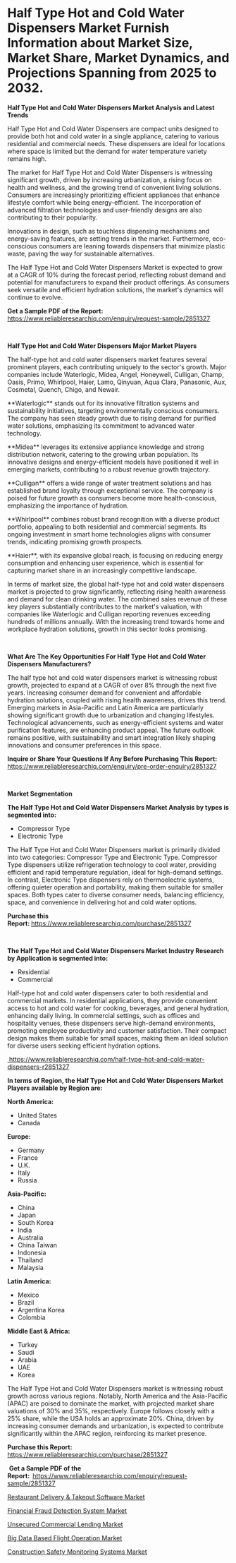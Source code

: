 <p><h1>Half Type Hot and Cold Water Dispensers Market Furnish Information about Market Size, Market Share, Market Dynamics, and Projections Spanning from 2025 to 2032.</h1></p><p><strong>Half Type Hot and Cold Water Dispensers Market Analysis and Latest Trends</strong></p>
<p><p>Half Type Hot and Cold Water Dispensers are compact units designed to provide both hot and cold water in a single appliance, catering to various residential and commercial needs. These dispensers are ideal for locations where space is limited but the demand for water temperature variety remains high. </p><p>The market for Half Type Hot and Cold Water Dispensers is witnessing significant growth, driven by increasing urbanization, a rising focus on health and wellness, and the growing trend of convenient living solutions. Consumers are increasingly prioritizing efficient appliances that enhance lifestyle comfort while being energy-efficient. The incorporation of advanced filtration technologies and user-friendly designs are also contributing to their popularity.</p><p>Innovations in design, such as touchless dispensing mechanisms and energy-saving features, are setting trends in the market. Furthermore, eco-conscious consumers are leaning towards dispensers that minimize plastic waste, paving the way for sustainable alternatives. </p><p>The Half Type Hot and Cold Water Dispensers Market is expected to grow at a CAGR of 10% during the forecast period, reflecting robust demand and potential for manufacturers to expand their product offerings. As consumers seek versatile and efficient hydration solutions, the market's dynamics will continue to evolve.</p></p>
<p><strong>Get a Sample PDF of the Report:&nbsp;</strong> <a href="https://www.reliableresearchiq.com/enquiry/request-sample/2851327?utm_campaign=1141&utm_medium=2&utm_source=Github&utm_content=ia&utm_term=11032025&utm_id=half-type-hot-and-cold-water-dispensers">https://www.reliableresearchiq.com/enquiry/request-sample/2851327</a></p>
<p>&nbsp;</p>
<p><strong>Half Type Hot and Cold Water Dispensers Major Market Players</strong></p>
<p><p>The half-type hot and cold water dispensers market features several prominent players, each contributing uniquely to the sector's growth. Major companies include Waterlogic, Midea, Angel, Honeywell, Culligan, Champ, Oasis, Primo, Whirlpool, Haier, Lamo, Qinyuan, Aqua Clara, Panasonic, Aux, Cosmetal, Quench, Chigo, and Newair.</p><p>**Waterlogic** stands out for its innovative filtration systems and sustainability initiatives, targeting environmentally conscious consumers. The company has seen steady growth due to rising demand for purified water solutions, emphasizing its commitment to advanced water technology.</p><p>**Midea** leverages its extensive appliance knowledge and strong distribution network, catering to the growing urban population. Its innovative designs and energy-efficient models have positioned it well in emerging markets, contributing to a robust revenue growth trajectory.</p><p>**Culligan** offers a wide range of water treatment solutions and has established brand loyalty through exceptional service. The company is poised for future growth as consumers become more health-conscious, emphasizing the importance of hydration.</p><p>**Whirlpool** combines robust brand recognition with a diverse product portfolio, appealing to both residential and commercial segments. Its ongoing investment in smart home technologies aligns with consumer trends, indicating promising growth prospects.</p><p>**Haier**, with its expansive global reach, is focusing on reducing energy consumption and enhancing user experience, which is essential for capturing market share in an increasingly competitive landscape.</p><p>In terms of market size, the global half-type hot and cold water dispensers market is projected to grow significantly, reflecting rising health awareness and demand for clean drinking water. The combined sales revenue of these key players substantially contributes to the market's valuation, with companies like Waterlogic and Culligan reporting revenues exceeding hundreds of millions annually. With the increasing trend towards home and workplace hydration solutions, growth in this sector looks promising.</p></p>
<p>&nbsp;</p>
<p><strong>What Are The Key Opportunities For Half Type Hot and Cold Water Dispensers Manufacturers?</strong></p>
<p><p>The half type hot and cold water dispensers market is witnessing robust growth, projected to expand at a CAGR of over 8% through the next five years. Increasing consumer demand for convenient and affordable hydration solutions, coupled with rising health awareness, drives this trend. Emerging markets in Asia-Pacific and Latin America are particularly showing significant growth due to urbanization and changing lifestyles. Technological advancements, such as energy-efficient systems and water purification features, are enhancing product appeal. The future outlook remains positive, with sustainability and smart integration likely shaping innovations and consumer preferences in this space.</p></p>
<p><strong>Inquire or Share Your Questions If Any Before Purchasing This Report:</strong> <a href="https://www.reliableresearchiq.com/enquiry/pre-order-enquiry/2851327?utm_campaign=1141&utm_medium=2&utm_source=Github&utm_content=ia&utm_term=11032025&utm_id=half-type-hot-and-cold-water-dispensers">https://www.reliableresearchiq.com/enquiry/pre-order-enquiry/2851327</a></p>
<p>&nbsp;</p>
<p><strong>Market Segmentation</strong></p>
<p><strong>The Half Type Hot and Cold Water Dispensers Market Analysis by types is segmented into:</strong></p>
<p><ul><li>Compressor Type</li><li>Electronic Type</li></ul></p>
<p><p>The Half Type Hot and Cold Water Dispensers market is primarily divided into two categories: Compressor Type and Electronic Type. Compressor Type dispensers utilize refrigeration technology to cool water, providing efficient and rapid temperature regulation, ideal for high-demand settings. In contrast, Electronic Type dispensers rely on thermoelectric systems, offering quieter operation and portability, making them suitable for smaller spaces. Both types cater to diverse consumer needs, balancing efficiency, space, and convenience in delivering hot and cold water options.</p></p>
<p><strong>Purchase this Report:&nbsp;</strong><a href="https://www.reliableresearchiq.com/purchase/2851327?utm_campaign=1141&utm_medium=2&utm_source=Github&utm_content=ia&utm_term=11032025&utm_id=half-type-hot-and-cold-water-dispensers">https://www.reliableresearchiq.com/purchase/2851327</a></p>
<p>&nbsp;</p>
<p><strong>The Half Type Hot and Cold Water Dispensers Market Industry Research by Application is segmented into:</strong></p>
<p><ul><li>Residential</li><li>Commercial</li></ul></p>
<p><p>Half-type hot and cold water dispensers cater to both residential and commercial markets. In residential applications, they provide convenient access to hot and cold water for cooking, beverages, and general hydration, enhancing daily living. In commercial settings, such as offices and hospitality venues, these dispensers serve high-demand environments, promoting employee productivity and customer satisfaction. Their compact design makes them suitable for small spaces, making them an ideal solution for diverse users seeking efficient hydration options.</p></p>
<p><a href="https://www.reliableresearchiq.com/half-type-hot-and-cold-water-dispensers-r2851327?utm_campaign=1141&utm_medium=2&utm_source=Github&utm_content=ia&utm_term=11032025&utm_id=half-type-hot-and-cold-water-dispensers">&nbsp;https://www.reliableresearchiq.com/half-type-hot-and-cold-water-dispensers-r2851327</a></p>
<p><strong>In terms of Region, the Half Type Hot and Cold Water Dispensers Market Players available by Region are:</strong></p>
<p>
    <p> <strong> North America: </strong>
        <ul>
            <li>United States</li>
            <li>Canada</li>
        </ul>
        </p> 
    <p> <strong> Europe: </strong>
        <ul>
            <li>Germany</li>
            <li>France</li>
            <li>U.K.</li>
            <li>Italy</li>
            <li>Russia</li>
        </ul>
        </p> 
    <p> <strong> Asia-Pacific: </strong>
        <ul>
            <li>China</li>
            <li>Japan</li>
            <li>South Korea</li>
            <li>India</li>
            <li>Australia</li>
            <li>China Taiwan</li>
            <li>Indonesia</li>
            <li>Thailand</li>
            <li>Malaysia</li>
        </ul>
        </p> 
    <p> <strong> Latin America: </strong>
        <ul>
            <li>Mexico</li>
            <li>Brazil</li>
            <li>Argentina Korea</li>
            <li>Colombia</li>
        </ul>
        </p> 
    <p> <strong> Middle East & Africa: </strong>
        <ul>
            <li>Turkey</li>
            <li>Saudi</li>
            <li>Arabia</li>
            <li>UAE</li>
            <li>Korea</li>
        </ul>
    </p>
    </p>
<p><p>The Half Type Hot and Cold Water Dispensers market is witnessing robust growth across various regions. Notably, North America and the Asia-Pacific (APAC) are poised to dominate the market, with projected market share valuations of 30% and 35%, respectively. Europe follows closely with a 25% share, while the USA holds an approximate 20%. China, driven by increasing consumer demands and urbanization, is expected to contribute significantly within the APAC region, reinforcing its market presence.</p></p>
<p><strong>Purchase this Report: </strong><a href="https://www.reliableresearchiq.com/purchase/2851327?utm_campaign=1141&utm_medium=2&utm_source=Github&utm_content=ia&utm_term=11032025&utm_id=half-type-hot-and-cold-water-dispensers">https://www.reliableresearchiq.com/purchase/2851327</a></p>
<p>&nbsp;<strong>Get a Sample PDF of the Report:&nbsp;&nbsp;</strong><a href="https://www.reliableresearchiq.com/enquiry/request-sample/2851327?utm_campaign=1141&utm_medium=2&utm_source=Github&utm_content=ia&utm_term=11032025&utm_id=half-type-hot-and-cold-water-dispensers">https://www.reliableresearchiq.com/enquiry/request-sample/2851327</a></p>
<p><strong></strong></p>
<p><p><a href="https://github.com/lanuskarnajc/Market-Research-Report-List-1/blob/main/restaurant-delivery-takeout-software-market.md?utm_campaign=1141&utm_medium=2&utm_source=Github&utm_content=ia&utm_term=11032025&utm_id=half-type-hot-and-cold-water-dispensers">Restaurant Delivery & Takeout Software Market</a></p><p><a href="https://github.com/popoialraih3/Market-Research-Report-List-1/blob/main/financial-fraud-detection-system-market.md?utm_campaign=1141&utm_medium=2&utm_source=Github&utm_content=ia&utm_term=11032025&utm_id=half-type-hot-and-cold-water-dispensers">Financial Fraud Detection System Market</a></p><p><a href="https://github.com/haajipauget/Market-Research-Report-List-1/blob/main/unsecured-commercial-lending-market.md?utm_campaign=1141&utm_medium=2&utm_source=Github&utm_content=ia&utm_term=11032025&utm_id=half-type-hot-and-cold-water-dispensers">Unsecured Commercial Lending Market</a></p><p><a href="https://github.com/sanokdagada01/Market-Research-Report-List-1/blob/main/big-data-based-flight-operation-market.md?utm_campaign=1141&utm_medium=2&utm_source=Github&utm_content=ia&utm_term=11032025&utm_id=half-type-hot-and-cold-water-dispensers">Big Data Based Flight Operation Market</a></p><p><a href="https://github.com/shirlantosx7/Market-Research-Report-List-1/blob/main/construction-safety-monitoring-systems-market.md?utm_campaign=1141&utm_medium=2&utm_source=Github&utm_content=ia&utm_term=11032025&utm_id=half-type-hot-and-cold-water-dispensers">Construction Safety Monitoring Systems Market</a></p></p>
